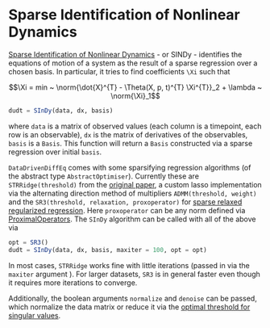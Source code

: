 # Sparse Identification of Nonlinear Dynamics

[Sparse Identification of Nonlinear Dynamics](https://www.pnas.org/content/113/15/3932) - or SINDy - identifies the equations of motion of a system as the result of a sparse regression over a chosen basis. In particular, it tries to find coefficients ``\Xi`` such that

```math
\Xi = min ~ \norm{\dot{X}^{T} - \Theta(X, p, t)^{T} \Xi^{T}}_2 + \lambda ~ \norm{\Xi}_1
```

```julia
dudt = SInDy(data, dx, basis)
```

where `data` is a matrix of observed values (each column is a timepoint,
each row is an observable), `dx` is the matrix of derivatives of the observables,
`basis` is a `Basis`. This function will return a `Basis` constructed via a
sparse regression over initial `basis`.

`DataDrivenDiffEq` comes with some sparsifying regression algorithms (of the
abstract type `AbstractOptimiser`). Currently these are `STRRidge(threshold)`
from the [original paper](https://www.pnas.org/content/113/15/3932), a custom lasso
implementation via the alternating direction method of multipliers `ADMM(threshold, weight)`
and the `SR3(threshold, relaxation, proxoperator)` for [sparse relaxed regularized regression](https://arxiv.org/pdf/1807.05411.pdf). Here `proxoperator` can be any norm defined
via [ProximalOperators](https://github.com/kul-forbes/ProximalOperators.jl).
The `SInDy` algorithm can be called with all of the above via

```julia
opt = SR3()
dudt = SInDy(data, dx, basis, maxiter = 100, opt = opt)
```

In most cases, `STRRidge` works fine with little iterations (passed in via the `maxiter` argument ).
For larger datasets, `SR3` is in general faster even though it requires more iterations to converge.

Additionally, the boolean arguments `normalize` and `denoise` can be passed, which normalize the data matrix
or reduce it via the [optimal threshold for singular values](http://arxiv.org/abs/1305.5870).
